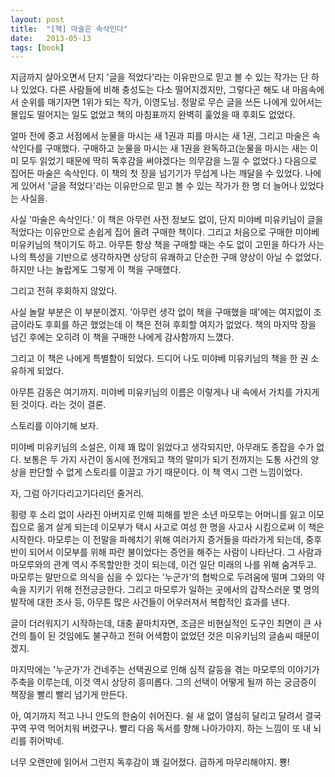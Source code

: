 ```yaml
---
layout: post
title:  "[책] 마술은 속삭인다"
date:   2013-05-13
tags: [book]
---
```


지금까지 살아오면서 단지 '글을 적었다'라는 이유만으로 믿고 볼 수 있는 작가는 단 하나 있었다. 다른 사람들에 비해 충성도는 다소 떨어지겠지만, 그렇다곤 해도 내 마음속에서 순위를 매기자면 1위가 되는 작가, 이영도님. 정말로 무슨 글을 쓰든 나에게 있어서는 몰입도 떨어지는 일도 없었고 책의 마침표까지 완벽히 훑었을 때 후회도 없었다. 

  얼마 전에 중고 서점에서 눈물을 마시는 새 1권과 피를 마시는 새 1권, 그리고 마술은 속삭인다를 구매했다. 구매하고 눈물을 마시는 새 1권을 완독하고(눈물을 마시는 새는 이미 모두 읽었기 때문에 딱히 독후감을 써야겠다는 의무감을 느낄 수 없었다.) 다음으로 집어든 마술은 속삭인다. 이 책의 첫 장을 넘기기가 무섭게 나는 깨달을 수 있었다. 나에게 있어서 '글을 적었다'라는 이유만으로 믿고 볼 수 있는 작가가 한 명 더 늘어나 있었다는 사실을. 

  사실 '마술은 속삭인다.' 이 책은 아무런 사전 정보도 없이, 단지 미야베 미유키님이 글을 적었다는 이유만으로 손쉽게 집어 올려 구매한 책이다. 그리고 처음으로 구매한 미야베 미유키님의 책이기도 하고. 아무튼 항상 책을 구매할 때는 수도 없이 고민을 하다가 사는 나의 특성을 기반으로 생각하자면 상당히 유쾌하고 단순한 구매 양상이 아닐 수 없었다. 하지만 나는 놀랍게도 그렇게 이 책을 구매했다. 

  그리고 전혀 후회하지 않았다. 

  사실 놀랄 부분은 이 부분이겠지. '아무런 생각 없이 책을 구매했을 때'에는 여지없이 조금이라도 후회를 하곤 했었는데 이 책은 전혀 후회할 여지가 없었다. 책의 마지막 장을 넘긴 후에는 오히려 이 책을 구매한 나에게 감사함까지 느꼈다. 

  그리고 이 책은 나에게 특별함이 되었다. 드디어 나도 미야베 미유키님의 책을 한 권 소유하게 되었다. 

  아무튼 감동은 여기까지. 미야베 미유키님의 이름은 이렇게나 내 속에서 가치를 가지게 된 것이다. 라는 것이 결론. 

  스토리를 이야기해 보자. 

  미야베 미유키님의 소설은, 이제 꽤 많이 읽었다고 생각되지만, 아무래도 종잡을 수가 없다. 보통은 두 가지 사건이 동시에 전개되고 책의 말미가 되기 전까지는 도통 사건의 양상을 판단할 수 없게 스토리를 이끌고 가기 때문이다. 이 책 역시 그런 느낌이었다. 

  자, 그럼 아기다리고기다리던 줄거리. 

  횡령 후 소리 없이 사라진 아버지로 인해 피해를 받은 소년 마모루는 어머니를 잃고 이모 집으로 옮겨 살게 되는데 이모부가 택시 사고로 여성 한 명을 사고사 시킴으로써 이 책은 시작한다. 마모루는 이 전말을 파헤치기 위해 여러가지 증거들을 따라가게 되는데, 중후반이 되어서 이모부를 위해 파란 불이었다는 증언을 해주는 사람이 나타난다. 그 사람과 마모루와의 관계 역시 주목할만한 것이 되는데, 이건 일단 미래의 나를 위해 숨겨두고. 마모루는 말만으로 의식을 심을 수 있다는 '누군가'의 협박으로 두려움에 떨며 그와의 약속을 지키기 위해 전전긍긍한다. 그리고 마모루가 일하는 곳에서의 갑작스러운 몇 명의 발작에 대한 조사 등, 아무튼 많은 사건들이 어우러져서 복합적인 효과를 낸다. 

  글이 더러워지기 시작하는데, 대충 끝마치자면, 조금은 비현실적인 도구인 최면이 큰 사건의 틀이 된 것임에도 불구하고 전혀 어색함이 없었던 것은 미유키님의 글솜씨 때문이겠지. 

  마지막에는 '누군가'가 건네주는 선택권으로 인해 심적 갈등을 겪는 마모루의 이야기가 주축을 이루는데, 이것 역시 상당히 흥미롭다. 그의 선택이 어떻게 될까 하는 궁금증이 책장을 빨리 빨리 넘기게 만든다. 

  아, 여기까지 적고 나니 안도의 한숨이 쉬어진다. 쉴 새 없이 열심히 달리고 달려서 결국 꾸역 꾸역 먹어치워 버렸구나. 빨리 다음 독서를 향해 나아가야지. 하는 느낌이 또 내 뇌리를 쥐어박네. 

  너무 오랜만에 읽어서 그런지 독후감이 꽤 길어졌다. 급하게 마무리해야지. 뿅!